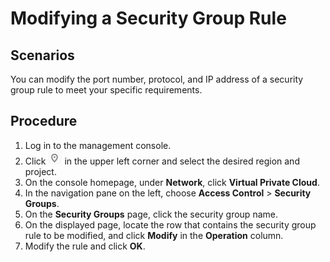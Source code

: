 # Modifying a Security Group Rule<a name="vpc_SecurityGroup_0005"></a>

## Scenarios<a name="section111711223183718"></a>

You can modify the port number, protocol, and IP address of a security group rule to meet your specific requirements.

## Procedure<a name="section423982018414"></a>

1.  Log in to the management console.
2.  Click  ![](figures/icon-region.png)  in the upper left corner and select the desired region and project.
3.  On the console homepage, under  **Network**, click  **Virtual Private Cloud**.
4.  In the navigation pane on the left, choose  **Access Control**  \>  **Security Groups**.
5.  On the  **Security Groups**  page, click the security group name.
6.  On the displayed page, locate the row that contains the security group rule to be modified, and click  **Modify**  in the  **Operation**  column.
7.  Modify the rule and click  **OK**.

